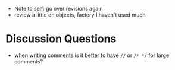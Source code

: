- Note to self: go over revisions again
- review a little on objects, factory I haven't used much

# Discussion Questions
- when writing comments is it better to have `//` or `/* */` for large comments?